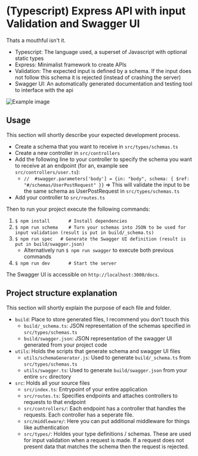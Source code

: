 # (Typescript) Express API with input Validation and Swagger UI
Thats a mouthful isn't it.
- Typescript: The language used, a superset of Javascript with optional static types
- Express: Minimalist framework to create APIs
- Validation: The expected input is defined by a schema. If the input does not follow this schema it is rejected (instead of crashing the server)
- Swagger UI: An automatically generated documentation and testing tool to interface with the api

![Example image](https://i.imgur.com/e2VeQca.png)




## Usage
This section will shortly describe your expected development process.
- Create a schema that you want to receive in `src/types/schemas.ts`
- Create a new controller in `src/controllers`
- Add the following line to your controller to specify the schema you want to receive at an endpoint (for an, example see `src/controllers/user.ts`):
    - `//  #swagger.parameters['body'] = {in: "body", schema: { $ref: "#/schemas/UserPostRequest" }}` => This will validate the input to be the same schema as UserPostRequest in `src/types/schemas.ts`
- Add your controller to `src/routes.ts`

Then to run your project execute the following commands:
1. `$ npm install       # Install dependencies`
2. `$ npm run schema    # Turn your schemas into JSON to be used for input validation (result is put in build/_schema.ts)`
3. `$ npm run spec   # Generate the Swagger UI definition (result is put in build/swagger.json)`
    - Alternatively run `$ npm run swagger` to execute both previous commands
4. `$ npm run dev       # Start the server `

The Swagger UI is accessible on `http://localhost:3000/docs`.

## Project structure explanation
This section will shortly explain the purpose of each file and folder.
- `build`: Place to store generated files, I recommend you don't touch this
    - `build/_schema.ts`: JSON representation of the schemas specified in `src/types/schemas.ts`
    - `build/swagger.json`: JSON representation of the swagger UI generated from your project code
- `utils`: Holds the scripts that generate schema and swagger UI files
    - `utils/schemaGenerator.js`: Used to generate `build/_schema.ts` from `src/types/schemas.ts`
    - `utils/swagger.ts`: Used to generate `build/swagger.json` from your entire `src` directory
- `src`: Holds all your source files
    - `src/index.ts`: Entrypoint of your entire application
    - `src/routes.ts`: Specifies endpoints and attaches controllers to requests to that endpoint
    - `src/controllers/`: Each endpoint has a controller that handles the requests. Each controller has a seperate file.
    - `src/middleware/`: Here you can put additional middleware for things like authentication
    - `src/types/`: Holdes your type definitions / schemas. These are used for input validation when a request is made. If a request does not present data that matches the schema then the request is rejected.
